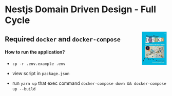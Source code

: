 # Nestjs Domain Driven Design - Full Cycle

<img src="/imgs/41ni9tGguyL.jpg" alt="book" title="book" height="104" width="" align="right"/>


## Required `docker` and `docker-compose`

#### How to run the application?

- `cp -r .env.example .env`

- view script in `package.json`

- run `yarn up` that exec command `docker-compose down && docker-compose up --build`


